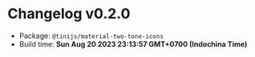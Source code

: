 # Changelog v0.2.0

- Package: `@tinijs/material-two-tone-icons`
- Build time: **Sun Aug 20 2023 23:13:57 GMT+0700 (Indochina Time)**


